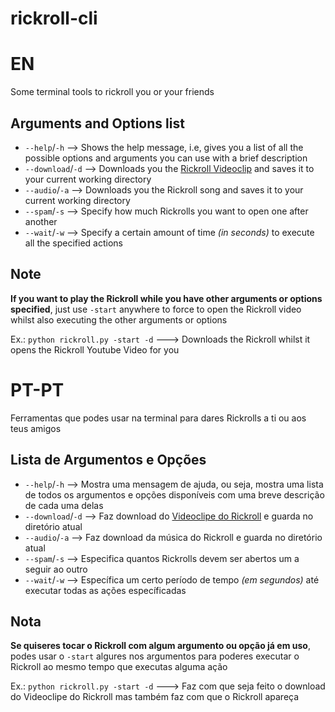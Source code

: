 # rickroll-cli

<h1>EN</h1>

Some terminal tools to rickroll you or your friends

<h2>Arguments and Options list</h2>

<ul>
<li><code>--help</code>/<code>-h</code> --> Shows the help message, i.e, gives you a list of all the possible options and arguments you can use with a brief description</li>
<li><code>--download</code>/<code>-d</code> --> Downloads you the <a href="https://youtu.be/dQw4w9WgXcQ">Rickroll Videoclip</a> and saves it to your current working directory</li>
<li><code>--audio</code>/<code>-a</code> --> Downloads you the Rickroll song and saves it to your current working directory</li>
<li><code>--spam</code>/<code>-s</code> --> Specify how much Rickrolls you want to open one after another</li>
<li><code>--wait</code>/<code>-w</code> --> Specify a certain amount of time <i>(in seconds)</i> to execute all the specified actions</li>
</ul>

<h2>Note</h2>

<b>If you want to play the Rickroll while you have other arguments or options specified</b>, just use <code>-start</code> anywhere to force to open the Rickroll video whilst also executing the other arguments or options

Ex.: <code>python rickroll.py -start -d</code> ---> Downloads the Rickroll whilst it opens the Rickroll Youtube Video for you

<h1>PT-PT</h1>
Ferramentas que podes usar na terminal para dares Rickrolls a ti ou aos teus amigos
<h2>Lista de Argumentos e Opções</h2>

<ul>
<li><code>--help</code>/<code>-h</code> --> Mostra uma mensagem de ajuda, ou seja, mostra uma lista de todos os argumentos e opções disponíveis com uma breve descrição de cada uma delas</li>
<li><code>--download</code>/<code>-d</code> --> Faz download do <a href="https://youtu.be/dQw4w9WgXcQ">Videoclipe do Rickroll</a> e guarda no diretório atual</li>
<li><code>--audio</code>/<code>-a</code> --> Faz download da música do Rickroll e guarda no diretório atual</li>
<li><code>--spam</code>/<code>-s</code> --> Especifica quantos Rickrolls devem ser abertos um a seguir ao outro</li>
<li><code>--wait</code>/<code>-w</code> --> Específica um certo período de tempo <i>(em segundos)</i> até executar todas as ações específicadas</li>
</ul>

<h2>Nota</h2>

<b>Se quiseres tocar o Rickroll com algum argumento ou opção já em uso</b>, podes usar o <code>-start</code> algures nos argumentos para poderes executar o Rickroll ao mesmo tempo que executas alguma ação

Ex.: <code>python rickroll.py -start -d</code> ---> Faz com que seja feito o download do Videoclipe do Rickroll mas também faz com que o Rickroll apareça


